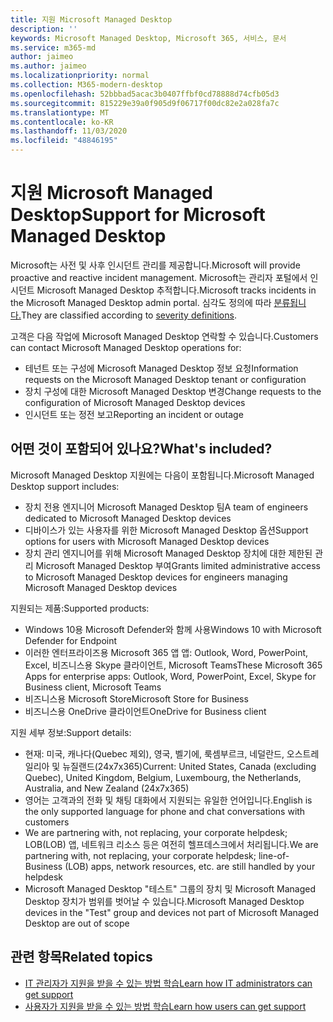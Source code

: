 ```yaml
---
title: 지원 Microsoft Managed Desktop
description: ''
keywords: Microsoft Managed Desktop, Microsoft 365, 서비스, 문서
ms.service: m365-md
author: jaimeo
ms.author: jaimeo
ms.localizationpriority: normal
ms.collection: M365-modern-desktop
ms.openlocfilehash: 52bbbad5acac3b0407ffbf0cd78888d74cfb05d3
ms.sourcegitcommit: 815229e39a0f905d9f06717f00dc82e2a028fa7c
ms.translationtype: MT
ms.contentlocale: ko-KR
ms.lasthandoff: 11/03/2020
ms.locfileid: "48846195"
---
```

# <a name="support-for-microsoft-managed-desktop"></a><span data-ttu-id="e9c90-103">지원 Microsoft Managed Desktop</span><span class="sxs-lookup"><span data-stu-id="e9c90-103">Support for Microsoft Managed Desktop</span></span>

<span data-ttu-id="e9c90-104">Microsoft는 사전 및 사후 인시던트 관리를 제공합니다.</span><span class="sxs-lookup"><span data-stu-id="e9c90-104">Microsoft will provide proactive and reactive incident management.</span></span> <span data-ttu-id="e9c90-105">Microsoft는 관리자 포털에서 인시던트 Microsoft Managed Desktop 추적합니다.</span><span class="sxs-lookup"><span data-stu-id="e9c90-105">Microsoft tracks incidents in the Microsoft Managed Desktop admin portal.</span></span> <span data-ttu-id="e9c90-106">심각도 정의에 따라 [분류됩니다.](../working-with-managed-desktop/admin-support.md#sev)</span><span class="sxs-lookup"><span data-stu-id="e9c90-106">They are classified according to [severity definitions](../working-with-managed-desktop/admin-support.md#sev).</span></span>

<span data-ttu-id="e9c90-107">고객은 다음 작업에 Microsoft Managed Desktop 연락할 수 있습니다.</span><span class="sxs-lookup"><span data-stu-id="e9c90-107">Customers can contact Microsoft Managed Desktop operations for:</span></span>
- <span data-ttu-id="e9c90-108">테넌트 또는 구성에 Microsoft Managed Desktop 정보 요청</span><span class="sxs-lookup"><span data-stu-id="e9c90-108">Information requests on the Microsoft Managed Desktop tenant or configuration</span></span>
- <span data-ttu-id="e9c90-109">장치 구성에 대한 Microsoft Managed Desktop 변경</span><span class="sxs-lookup"><span data-stu-id="e9c90-109">Change requests to the configuration of Microsoft Managed Desktop devices</span></span>
- <span data-ttu-id="e9c90-110">인시던트 또는 정전 보고</span><span class="sxs-lookup"><span data-stu-id="e9c90-110">Reporting an incident or outage</span></span>

## <a name="whats-included"></a><span data-ttu-id="e9c90-111">어떤 것이 포함되어 있나요?</span><span class="sxs-lookup"><span data-stu-id="e9c90-111">What's included?</span></span>

<span data-ttu-id="e9c90-112">Microsoft Managed Desktop 지원에는 다음이 포함됩니다.</span><span class="sxs-lookup"><span data-stu-id="e9c90-112">Microsoft Managed Desktop support includes:</span></span>

- <span data-ttu-id="e9c90-113">장치 전용 엔지니어 Microsoft Managed Desktop 팀</span><span class="sxs-lookup"><span data-stu-id="e9c90-113">A team of engineers dedicated to Microsoft Managed Desktop devices</span></span>
- <span data-ttu-id="e9c90-114">디바이스가 있는 사용자를 위한 Microsoft Managed Desktop 옵션</span><span class="sxs-lookup"><span data-stu-id="e9c90-114">Support options for users with Microsoft Managed Desktop devices</span></span>
- <span data-ttu-id="e9c90-115">장치 관리 엔지니어를 위해 Microsoft Managed Desktop 장치에 대한 제한된 관리 Microsoft Managed Desktop 부여</span><span class="sxs-lookup"><span data-stu-id="e9c90-115">Grants limited administrative access to Microsoft Managed Desktop devices for engineers managing Microsoft Managed Desktop devices</span></span> 

<span data-ttu-id="e9c90-116">지원되는 제품:</span><span class="sxs-lookup"><span data-stu-id="e9c90-116">Supported products:</span></span>

- <span data-ttu-id="e9c90-117">Windows 10용 Microsoft Defender와 함께 사용</span><span class="sxs-lookup"><span data-stu-id="e9c90-117">Windows 10 with Microsoft Defender for Endpoint</span></span>
- <span data-ttu-id="e9c90-118">이러한 엔터프라이즈용 Microsoft 365 앱 앱: Outlook, Word, PowerPoint, Excel, 비즈니스용 Skype 클라이언트, Microsoft Teams</span><span class="sxs-lookup"><span data-stu-id="e9c90-118">These Microsoft 365 Apps for enterprise apps: Outlook, Word, PowerPoint, Excel, Skype for Business client, Microsoft Teams</span></span> 
- <span data-ttu-id="e9c90-119">비즈니스용 Microsoft Store</span><span class="sxs-lookup"><span data-stu-id="e9c90-119">Microsoft Store for Business</span></span> 
- <span data-ttu-id="e9c90-120">비즈니스용 OneDrive 클라이언트</span><span class="sxs-lookup"><span data-stu-id="e9c90-120">OneDrive for Business client</span></span> 

<span data-ttu-id="e9c90-121">지원 세부 정보:</span><span class="sxs-lookup"><span data-stu-id="e9c90-121">Support details:</span></span>

- <span data-ttu-id="e9c90-122">현재: 미국, 캐나다(Quebec 제외), 영국, 벨기에, 룩셈부르크, 네덜란드, 오스트레일리아 및 뉴질랜드(24x7x365)</span><span class="sxs-lookup"><span data-stu-id="e9c90-122">Current: United States, Canada (excluding Quebec), United Kingdom, Belgium, Luxembourg, the Netherlands, Australia, and New Zealand (24x7x365)</span></span> 
- <span data-ttu-id="e9c90-123">영어는 고객과의 전화 및 채팅 대화에서 지원되는 유일한 언어입니다.</span><span class="sxs-lookup"><span data-stu-id="e9c90-123">English is the only supported language for phone and chat conversations with customers</span></span> 
- <span data-ttu-id="e9c90-124">We are partnering with, not replacing, your corporate helpdesk; LOB(LOB) 앱, 네트워크 리소스 등은 여전히 헬프데스크에서 처리됩니다.</span><span class="sxs-lookup"><span data-stu-id="e9c90-124">We are partnering with, not replacing, your corporate helpdesk; line-of-Business (LOB) apps, network resources, etc. are still handled by your helpdesk</span></span> 
- <span data-ttu-id="e9c90-125">Microsoft Managed Desktop "테스트" 그룹의 장치 및 Microsoft Managed Desktop 장치가 범위를 벗어날 수 있습니다.</span><span class="sxs-lookup"><span data-stu-id="e9c90-125">Microsoft Managed Desktop devices in the "Test" group and devices not part of Microsoft Managed Desktop are out of scope</span></span> 


## <a name="related-topics"></a><span data-ttu-id="e9c90-126">관련 항목</span><span class="sxs-lookup"><span data-stu-id="e9c90-126">Related topics</span></span>

- [<span data-ttu-id="e9c90-127">IT 관리자가 지원을 받을 수 있는 방법 학습</span><span class="sxs-lookup"><span data-stu-id="e9c90-127">Learn how IT administrators can get support</span></span>](../working-with-managed-desktop/admin-support.md)
- [<span data-ttu-id="e9c90-128">사용자가 지원을 받을 수 있는 방법 학습</span><span class="sxs-lookup"><span data-stu-id="e9c90-128">Learn how users can get support</span></span>](../working-with-managed-desktop/end-user-support.md)
